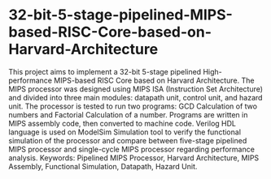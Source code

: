 # 32-bit-5-stage-pipelined-MIPS-based-RISC-Core-based-on-Harvard-Architecture
This project aims to implement a 32-bit 5-stage pipelined High-performance MIPS-based RISC Core based on Harvard Architecture. The MIPS processor was designed using MIPS ISA (Instruction Set Architecture) and divided into three main modules: datapath unit, control unit, and hazard unit. The processor is tested to run two programs: GCD Calculation of two numbers and Factorial Calculation of a number. Programs are written in MIPS assembly code, then converted to machine code. Verilog HDL language is used on ModelSim Simulation tool to verify the functional simulation of the processor and compare between five-stage pipelined MIPS processor and single-cycle MIPS processor regarding performance analysis. Keywords: Pipelined MIPS Processor, Harvard Architecture, MIPS Assembly, Functional Simulation, Datapath, Hazard Unit.
